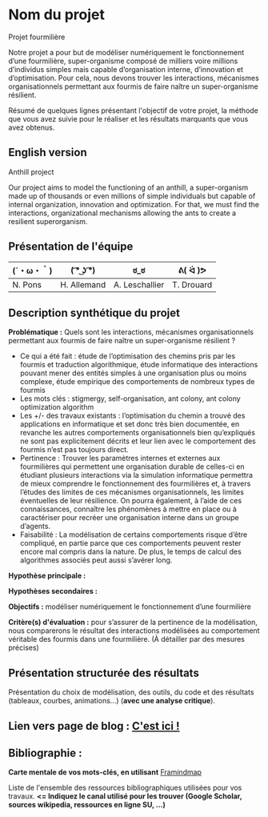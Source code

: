 # Nom du projet
Projet fourmilière

Notre projet a pour but de modéliser numériquement le fonctionnement d’une fourmilière, super-organisme composé de milliers voire millions d’individus simples mais capable d’organisation interne, d’innovation et d’optimisation. Pour cela, nous devons trouver les interactions, mécanismes organisationnels permettant aux fourmis de faire naître un super-organisme résilient.

Résumé de quelques lignes présentant l'objectif de votre projet, la méthode que vous avez suivie pour le réaliser et les résultats marquants que vous avez obtenus.

## English version

Anthill project

Our project aims to model the functioning of an anthill, a super-organism made up of thousands or even millions of simple individuals but capable of internal organization, innovation and optimization. For that, we must find the interactions, organizational mechanisms allowing the ants to create a resilient superorganism.
 

## Présentation de l'équipe

|(´・ω・｀)| ( ͡° ͜ʖ ͡°) | ಠ_ಠ | ᕕ( ᐛ )ᕗ |
|-----|--|--|--|
| N. Pons | H. Allemand | A. Leschallier  | T. Drouard  |


## Description synthétique du projet

**Problématique :** 
Quels sont les interactions, mécanismes organisationnels permettant aux fourmis de faire naître un super-organisme résilient ?
-	Ce qui a été fait : étude de l’optimisation des chemins pris par les fourmis et traduction algorithmique, étude informatique des interactions pouvant mener des entités simples à une organisation plus ou moins complexe, étude empirique des comportements de nombreux types de fourmis
-	Les mots clés : stigmergy, self-organisation, ant colony, ant colony optimization algorithm
-	Les +/- des travaux existants : l’optimisation du chemin a trouvé des applications en informatique et set donc très bien documentée, en revanche les autres comportements organisationnels bien qu’expliqués ne sont pas explicitement décrits et leur lien avec le comportement des fourmis n’est pas toujours direct.
-	Pertinence : Trouver les paramètres internes et externes aux fourmilières qui permettent une organisation durable de celles-ci en étudiant plusieurs interactions via la simulation informatique permettra de mieux comprendre le fonctionnement des fourmilières et, à travers l’études des limites de ces mécanismes organisationnels, les limites éventuelles de leur résilience. On pourra également, à l’aide de ces connaissances, connaître les phénomènes à mettre en place ou à caractériser pour recréer une organisation interne dans un groupe d’agents.
-	Faisabilité : La modélisation de certains comportements risque d’être compliqué, en partie parce que ces comportements peuvent rester encore mal compris dans la nature. De plus, le temps de calcul des algorithmes associés peut aussi s’avérer long.

**Hypothèse principale :**

**Hypothèses secondaires :** 

**Objectifs :**
 modéliser numériquement le fonctionnement d’une fourmilière

**Critère(s) d'évaluation :**
pour s’assurer de la pertinence de la modélisation, nous comparerons le résultat des interactions modélisées au comportement véritable des fourmis dans une fourmilière. (À détailler par des mesures précises)

## Présentation structurée des résultats

Présentation du choix de modélisation, des outils, du code et des résultats (tableaux, courbes, animations...) (**avec une analyse critique**).

## Lien vers page de blog : <a href="blog.html"> C'est ici ! </a>

## Bibliographie :

**Carte mentale de vos mots-clés, en utilisant** <a href="https://framindmap.org/mindmaps/index.html">Framindmap </a> 

Liste de l'ensemble des ressources bibliographiques utilisées pour vos travaux. **<= Indiquez le canal utilisé pour les trouver (Google Scholar, sources wikipedia, ressources en ligne SU, ...)**
